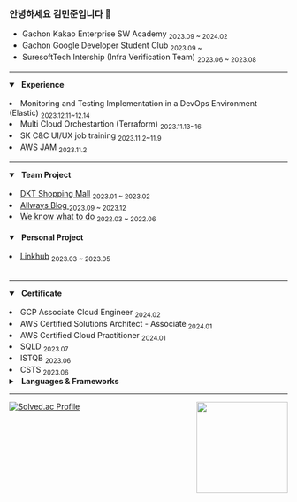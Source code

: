 ### 안녕하세요 김민준입니다 👋
<!-- [BLOG](https://imbusy.tistory.com/)  -->

- Gachon Kakao Enterprise SW Academy <sub> 2023.09 ~ 2024.02</sub>
- Gachon Google Developer Student Club <sub> 2023.09 ~</sub>
- SuresoftTech Intership (Infra Verification Team) <sub> 2023.06 ~ 2023.08</sub>

---

<details open>
<summary>&nbsp;<b> Experience </b></summary>
  
<br>
<li> Monitoring and Testing Implementation in a DevOps Environment (Elastic)  <sub> 2023.12.11~12.14 </sub> </li>
<li> Multi Cloud Orchestartion (Terraform) <sub> 2023.11.13~16 </sub>  </li>
<li> SK C&C UI/UX job training <sub> 2023.11.2~11.9 </sub> </li>
<li> AWS JAM <sub> 2023.11.2 </sub> </li>

</details>

---

<details open>
<summary>&nbsp;<b> Team Project </b></summary>
<br>
<li><a href="https://github.com/KEA-DoKebi">DKT Shopping Mall</a> <sub> 2023.01 ~ 2023.02 </sub></li>
<li><a href="https://github.com/KEA-Allways">Allways Blog </a> <sub> 2023.09 ~ 2023.12 </sub></li>
<li><a href="https://github.com/minjun0707/assignment-notification">We know what to do</a> <sub> 2022.03 ~ 2022.06 </sub></li>
<br>
</details>

<details open>
<summary>&nbsp;<b> Personal Project </b></summary>
<br>
<li><a href="https://github.com/minjun0707/Linkhub-BE">Linkhub</a> <sub> 2023.03 ~ 2023.05 </sub></li>
<br>
</details>

--- 

<details open>
<summary>&nbsp;<b> Certificate </b></summary>
<br>
<li> GCP Associate Cloud Engineer  <sub> 2024.02 </sub> </li>
<li> AWS Certified Solutions Architect - Associate<sub> 2024.01 </sub> </li>
<li> AWS Certified Cloud Practitioner <sub> 2024.01 </sub> </li>
<li> SQLD <sub> 2023.07 </sub> </li>
<li> ISTQB <sub> 2023.06 </sub>  </li>
<li> CSTS <sub> 2023.06 </sub> </li>
  
</details>


<details close>
<summary>&nbsp;<b> Languages & Frameworks </b></summary>
  
--- 
  
## Languages & Frameworks
- Java, Spring Boot
## Infrastructures
- Cloud
  - Kakao Cloud
  - AWS EC2, AWS S3, AWS CloudFront, AWS Lambda, AWS Lambda@Edge
- CI/CD
  - Github Actions, Jenkins
- etc
  - Docker, Infisical, Ubuntu
## Testing & Observability
- JUnit5, SonarQube, Elastic, Kibana, Google analytics
## Collaboration Tool
- Jira, Slack, Notion

</details>

---

[![Solved.ac Profile](http://mazassumnida.wtf/api/v2/generate_badge?boj=jmk7117)](https://solved.ac/jmk7117/)
<img align='right' src="https://github-readme-stats.vercel.app/api?username=minjun0707" height="165">


